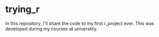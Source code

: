 # trying_r
In this repository, I'll share the code to my first r_project ever. This was developed during my courses at universtity.
